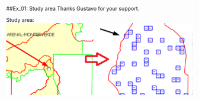 ##Ex_01: Study area
Thanks Gustavo for your support.

Study area:
![gvpy script](https://github.com/oscar9/gvpy/blob/master/example/ex_studyarea_01.png "grid and random points")
